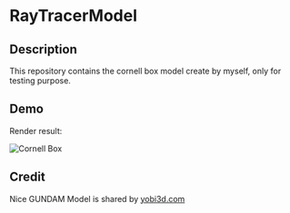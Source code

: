 # RayTracerModel
## Description

This repository contains the cornell box model create by myself, only for testing purpose.

## Demo

Render result:

![Cornell Box](https://ws4.sinaimg.cn/large/006tKfTcgy1frf9k0fmarj30sg0sgn5c.jpg)

## Credit

Nice GUNDAM Model is shared by [yobi3d.com](https://www.yobi3d.com/q/3D-model/gundam%20obj)

